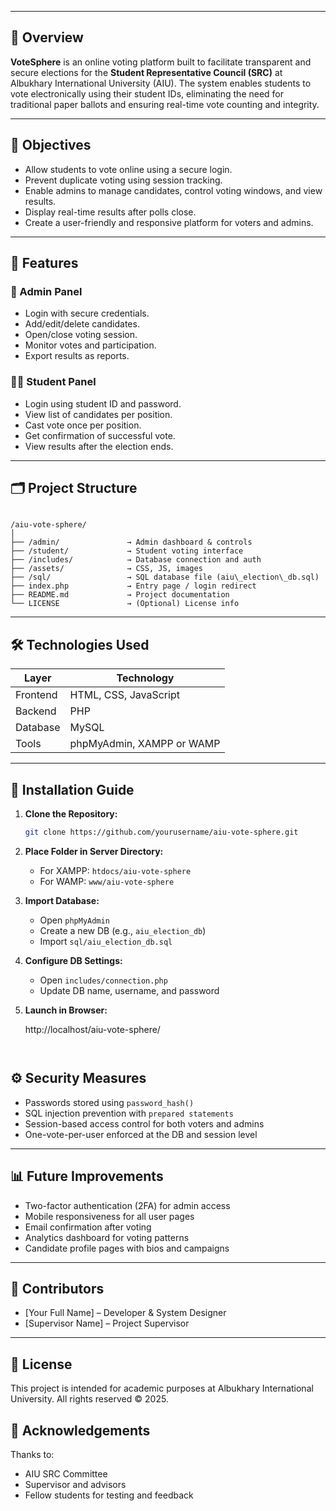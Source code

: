 

---

## 📌 Overview

**VoteSphere** is an online voting platform built to facilitate transparent and secure elections for the **Student Representative Council (SRC)** at Albukhary International University (AIU). The system enables students to vote electronically using their student IDs, eliminating the need for traditional paper ballots and ensuring real-time vote counting and integrity.

---

## 🎯 Objectives

- Allow students to vote online using a secure login.
- Prevent duplicate voting using session tracking.
- Enable admins to manage candidates, control voting windows, and view results.
- Display real-time results after polls close.
- Create a user-friendly and responsive platform for voters and admins.

---

## 🔧 Features

### 🔐 Admin Panel
- Login with secure credentials.
- Add/edit/delete candidates.
- Open/close voting session.
- Monitor votes and participation.
- Export results as reports.

### 🧑‍🎓 Student Panel
- Login using student ID and password.
- View list of candidates per position.
- Cast vote once per position.
- Get confirmation of successful vote.
- View results after the election ends.

---

## 🗂️ Project Structure

```

/aiu-vote-sphere/
│
├── /admin/               → Admin dashboard & controls
├── /student/             → Student voting interface
├── /includes/            → Database connection and auth
├── /assets/              → CSS, JS, images
├── /sql/                 → SQL database file (aiu\_election\_db.sql)
├── index.php             → Entry page / login redirect
├── README.md             → Project documentation
└── LICENSE               → (Optional) License info

````

---

## 🛠️ Technologies Used

| Layer        | Technology         |
|--------------|--------------------|
| Frontend     | HTML, CSS, JavaScript |
| Backend      | PHP                |
| Database     | MySQL              |
| Tools        | phpMyAdmin, XAMPP or WAMP |

---

## 🚀 Installation Guide

1. **Clone the Repository:**
   ```bash
   git clone https://github.com/yourusername/aiu-vote-sphere.git


2. **Place Folder in Server Directory:**

   * For XAMPP: `htdocs/aiu-vote-sphere`
   * For WAMP: `www/aiu-vote-sphere`

3. **Import Database:**

   * Open `phpMyAdmin`
   * Create a new DB (e.g., `aiu_election_db`)
   * Import `sql/aiu_election_db.sql`

4. **Configure DB Settings:**

   * Open `includes/connection.php`
   * Update DB name, username, and password

5. **Launch in Browser:**


   http://localhost/aiu-vote-sphere/
   ```


## ⚙️ Security Measures

* Passwords stored using `password_hash()`
* SQL injection prevention with `prepared statements`
* Session-based access control for both voters and admins
* One-vote-per-user enforced at the DB and session level

---

## 📊 Future Improvements

* Two-factor authentication (2FA) for admin access
* Mobile responsiveness for all user pages
* Email confirmation after voting
* Analytics dashboard for voting patterns
* Candidate profile pages with bios and campaigns

---

## 👥 Contributors

* \[Your Full Name] – Developer & System Designer
* \[Supervisor Name] – Project Supervisor

---

## 📃 License

This project is intended for academic purposes at Albukhary International University.
All rights reserved © 2025.



## 🙏 Acknowledgements

Thanks to:

* AIU SRC Committee
* Supervisor and advisors
* Fellow students for testing and feedback


